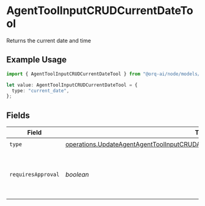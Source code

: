# AgentToolInputCRUDCurrentDateTool

Returns the current date and time

## Example Usage

```typescript
import { AgentToolInputCRUDCurrentDateTool } from "@orq-ai/node/models/operations";

let value: AgentToolInputCRUDCurrentDateTool = {
  type: "current_date",
};
```

## Fields

| Field                                                                                                                                                                                      | Type                                                                                                                                                                                       | Required                                                                                                                                                                                   | Description                                                                                                                                                                                |
| ------------------------------------------------------------------------------------------------------------------------------------------------------------------------------------------ | ------------------------------------------------------------------------------------------------------------------------------------------------------------------------------------------ | ------------------------------------------------------------------------------------------------------------------------------------------------------------------------------------------ | ------------------------------------------------------------------------------------------------------------------------------------------------------------------------------------------ |
| `type`                                                                                                                                                                                     | [operations.UpdateAgentAgentToolInputCRUDAgentsRequestRequestBodySettingsTools11Type](../../models/operations/updateagentagenttoolinputcrudagentsrequestrequestbodysettingstools11type.md) | :heavy_check_mark:                                                                                                                                                                         | N/A                                                                                                                                                                                        |
| `requiresApproval`                                                                                                                                                                         | *boolean*                                                                                                                                                                                  | :heavy_minus_sign:                                                                                                                                                                         | Whether this tool requires approval before execution                                                                                                                                       |
